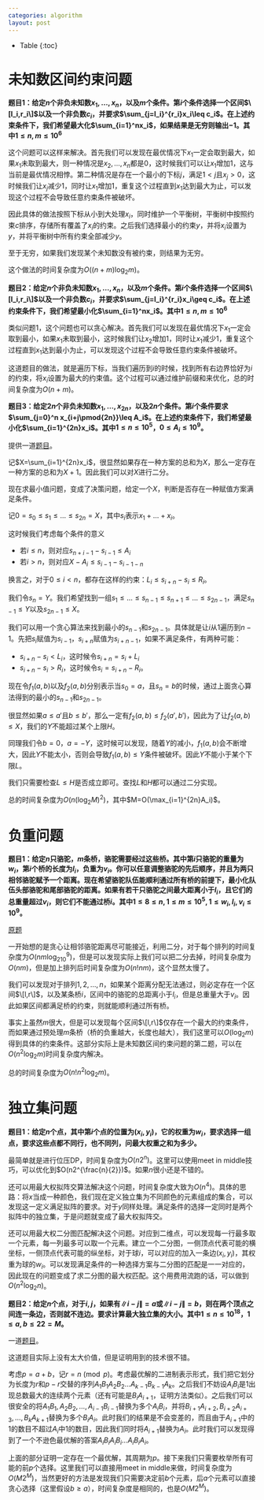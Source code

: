 ```yaml
---
categories: algorithm
layout: post
---
```


- Table
{:toc}

# 未知数区间约束问题

**题目1：给定$n$个非负未知数$x_1,\ldots,x_n$，以及$m$个条件。第$i$个条件选择一个区间$\[l_i,r_i\]$以及一个非负数$c_i$，并要求$\sum_{j=l_i}^{r_i}x_i\leq c_i$。在上述约束条件下，我们希望最大化$\sum_{i=1}^nx_i$，如果结果是无穷则输出$-1$。其中$1\leq n,m\leq 10^6$**

这个问题可以这样来解决。首先我们可以发现在最优情况下$x_1$一定会取到最大，如果$x_1$未取到最大，则一种情况是$x_2,\ldots,x_n$都是$0$，这时候我们可以让$x_1$增加$1$，这与当前是最优情况相悖。第二种情况是存在一个最小的下标$j$，满足$1\lt j$且$x_j>0$，这时候我们让$x_j$减少$1$，同时让$x_1$增加$1$，重复这个过程直到$x_1$达到最大为止，可以发现这个过程不会导致任意约束条件被破坏。

因此具体的做法按照下标从小到大处理$x_i$，同时维护一个平衡树，平衡树中按照约束$c$排序，存储所有覆盖了$x_i$的约束。之后我们选择最小的约束$y$，并将$x_i$设置为$y$，并将平衡树中所有约束全部减少$y$。

至于无穷，如果我们发现某个未知数没有被约束，则结果为无穷。

这个做法的时间复杂度为$O((n+m)\log_2m)$。

**题目2：给定$n$个非负未知数$x_1,\ldots,x_n$，以及$m$个条件。第$i$个条件选择一个区间$\[l_i,r_i\]$以及一个非负数$c_i$，并要求$\sum_{j=l_i}^{r_i}x_i\geq c_i$。在上述约束条件下，我们希望最小化$\sum_{i=1}^nx_i$。其中$1\leq n,m\leq 10^6$**

类似问题1，这个问题也可以贪心解决。首先我们可以发现在最优情况下$x_1$一定会取到最小，如果$x_1$未取到最小，这时候我们让$x_2$增加$1$，同时让$x_1$减少$1$，重复这个过程直到$x_1$达到最小为止，可以发现这个过程不会导致任意约束条件被破坏。

这道题目的做法，就是遍历下标，当我们遍历到$i$的时候，找到所有右边界恰好为$i$的约束，将$x_i$设置为最大的约束值。这个过程可以通过维护前缀和来优化，总的时间复杂度为$O(n+m)$。

**题目3：给定$2n$个非负未知数$x_1,\ldots,x_{2n}$，以及$2n$个条件。第$i$个条件要求$\sum_{j=0}^n x_{i+j\pmod{2n}}\leq A_i$。在上述约束条件下，我们希望最小化$\sum_{i=1}^{2n}x_i$。其中$1\leq n\leq 10^5$，$0\leq A_i\leq 10^9$。**

提供一道[题目](https://atcoder.jp/contests/arc117/tasks/arc117_f)。

记$X=\sum_{i=1}^{2n}x_i$，很显然如果存在一种方案的总和为$X$，那么一定存在一种方案的总和为$X+1$。因此我们可以对$X$进行二分。

现在求最小值问题，变成了决策问题，给定一个$X$，判断是否存在一种赋值方案满足条件。

记$0=s_0\leq s_1\leq \ldots \leq s_{2n}=X$，其中$s_i$表示$x_1+\ldots+x_i$。

这时候我们考虑每个条件的意义

- 若$i\leq n$，则对应$s_{n+i-1}-s_{i-1}\leq A_i$
- 若$i>n$，则对应$X-A_i\leq s_{i-1}-s_{i-1-n}$

换言之，对于$0\leq i<n$，都存在这样的约束：$L_i\leq s_{i+n}-s_i\leq R_i$。

我们令$s_n=Y$。我们希望找到一组$s_1\leq \ldots\leq s_{n-1}\leq s_{n+1}\leq \ldots\leq s_{2n-1}$，满足$s_{n-1}\leq Y$以及$s_{2n-1}\leq X$。

我们可以用一个贪心算法来找到最小的$s_{n-1}$和$s_{2n-1}$。具体就是让$i$从$1$遍历到$n-1$。先把$s_i$赋值为$s_{i-1}$，$s_{i+n}$赋值为$s_{i+n-1}$，如果不满足条件，有两种可能：

- $s_{i+n}-s_{i}<L_i$，这时候令$s_{i+n}=s_{i}+L_i$
- $s_{i+n}-s_{i}>R_i$，这时候令$s_i=s_{i+n}-R_i$。

现在令$f_1(a,b)$以及$f_2(a,b)$分别表示当$s_0=a$，且$s_n=b$的时候，通过上面贪心算法得到的最小的$s_{n-1}$和$s_{2n-1}$。

很显然如果$a\leq a'$且$b\leq b'$，那么一定有$f_2(a,b)\leq f_2(a',b')$，因此为了让$f_2(a,b)\leq X$，我们的$Y$不能超过某个上限$H$。

同理我们令$b=0$，$a=-Y$，这时候可以发现，随着$Y$的减小，$f_1(a,b)$会不断增大，因此$Y$不能太小，否则会导致$f_1(a,b)\leq Y$条件被破坏。因此$Y$不能小于某个下限$L$。

我们只需要检查$L\leq H$是否成立即可。查找$L$和$H$都可以通过二分实现。

总的时间复杂度为$O(n(\log_2 M)^2)$，其中$M=O(\max_{i=1}^{2n}A_i)$。



# 负重问题

**题目1：给定$n$只骆驼，$m$条桥，骆驼需要经过这些桥。其中第$i$只骆驼的重量为$w_i$，第$i$个桥的长度为$l_i$，负重为$v_i$。你可以任意调整骆驼的先后顺序，并且为两只相邻骆驼赋予一个距离。现在希望骆驼队伍能顺利通过所有桥的前提下，最小化队伍头部骆驼和尾部骆驼的距离。如果有若干只骆驼之间最大距离小于$l_i$，且它们的总重量超过$v_i$，则它们不能通过桥$i$。其中$1\leq 8\leq n, 1\leq m\leq 10^5, 1\leq w_i,l_i,v_i\leq 10^9$。**

[原题](https://atcoder.jp/contests/arc105/tasks/arc105_c)

一开始想的是贪心让相邻骆驼距离尽可能接近，利用二分，对于每个排列的时间复杂度为$O(nm\log_210^9)$，但是可以发现实际上我们可以把二分去掉，时间复杂度为$O(nm)$，但是加上排列后时间复杂度为$O(n!nm)$，这个显然太慢了。

我们可以发现对于排列$1,2,\ldots,n$，如果某个距离分配无法通过，则必定存在一个区间$\[l,r\]$，以及某条桥$i$，区间中的骆驼的总距离小于$l_i$，但是总重量大于$v_i$。因此如果区间都满足桥的约束，则就能顺利通过所有桥。

事实上虽然$m$很大，但是可以发现每个区间$\[l,r\]$仅存在一个最大的约束条件，而如果通过预处理$m$条桥（桥的负重越大，长度也越大），我们这里可以$O(\log_2m)$得到具体的约束条件。这部分实际上是未知数区间约束问题的第二题，可以在$O(n^2\log_2m)$时间复杂度内解决。

总的时间复杂度为$O(n!n^2\log_2m)$。

# 独立集问题

**题目1：给定$n$个点，其中第$i$个点的位置为$(x_i,y_i)$，它的权重为$w_i$，要求选择一组点，要求这些点都不同行，也不同列，问最大权重之和为多少。**

最简单就是进行位压DP，时间复杂度为$O(n2^n)$。这里可以使用meet in middle技巧，可以优化到$O(n2^{\frac{n}{2}})$。如果$n$很小还是不错的。

还可以用最大权拟阵交算法解决这个问题，时间复杂度大致为$O(n^4)$。具体的思路：将$x$当成一种颜色，我们现在定义独立集为不同颜色的元素组成的集合，可以发现这一定义满足拟阵的要求。对于$y$同样处理。满足条件的选择一定同时是两个拟阵中的独立集，于是问题就变成了最大权拟阵交。

还可以用最大权二分图匹配解决这个问题。对应到二维点，可以发现每一行最多取一个元素，每一列最多可以取一个元素。建立一个二分图，一侧顶点代表可能的横坐标，一侧顶点代表可能的纵坐标，对于球$i$，可以对应的加入一条边$(x_i,y_i)$，其权重为球的$w_i$。可以发现满足条件的一种选择方案与二分图的匹配是一一对应的，因此现在的问题变成了求二分图的最大权匹配。这个用费用流跑的话，可以做到$O(n^2\log_2n)$。

**题目2：给定$n$个点，对于$i,j$，如果有$\|i-j\|=a$或$\|i-j\|=b$，则在两个顶点之间连一条边，否则就不连边。要求计算最大独立集的大小。其中$1\leq n\leq 10^{18}$，$1\leq a,b\leq 22=M$。**

一道[题目](https://codeforces.com/problemset/problem/1463/F)。

这道题目实际上没有太大价值，但是证明用到的技术很不错。

考虑$p=a+b$，记$r=n\pmod p$。考虑最优解的二进制表示形式，我们把它划分为长度为$r$和$p-r$交替的序列$A_1B_1A_2B_2\ldots A_{k-1}B_{k-1}A_{k}$。之后我们不妨设$A_iB_i$是$1$出现总数最大的连续两个元素（还有可能是$B_iA_{i+1}$，证明方法类似）。之后我们可以很安全的将$A_1B_1,A_2B_2,\ldots,A_{i-1}B_{i-1}$替换为多个$A_iB_i$，并将$B_{i+1}A_{i+2},B_{i+2}A_{i+3},\ldots,B_{k}A_{k+1}$替换为多个$B_iA_i$。此时我们的结果是不会变差的，而且由于$A_{i+1}$中的$1$的数目不超过$A_i$中$1$的数目，因此我们同时将$A_{i+1}$替换为$A_i$。此时我们可以发现得到了一个不逊色最优解的答案$A_iB_iA_iB_i\ldots A_iB_iA_i$。

上面的部分证明一定存在一个最优解，其周期为$p$。接下来我们只需要枚举所有可能的前$p$个选择。这里我们可以直接用meet in middle来做，时间复杂度为$O(M2^M)$，当然更好的方法是发现我们只需要决定前$b$个元素，后$a$个元素可以直接贪心选择（这里假设$b\geq a$），时间复杂度是相同的，也是$O(M2^M)$。

